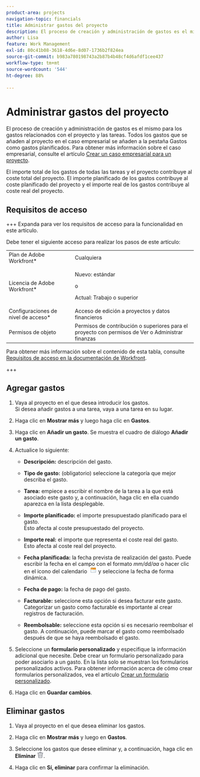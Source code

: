 ```yaml
---
product-area: projects
navigation-topic: financials
title: Administrar gastos del proyecto
description: El proceso de creación y administración de gastos es el mismo para los gastos relacionados con el proyecto y las tareas. Todos los gastos que se añaden al proyecto en el caso empresarial se añaden a la pestaña Gastos como gastos planificados. Para obtener más información sobre el caso empresarial, consulte el artículo Crear un caso empresarial para un proyecto.
author: Lisa
feature: Work Management
exl-id: 80c41b08-3618-4d6e-8d07-1736b2f824ea
source-git-commit: b983a780198743a2b87b4b48cf4d6afdf1cee437
workflow-type: tm+mt
source-wordcount: '544'
ht-degree: 88%

---
```


# Administrar gastos del proyecto

El proceso de creación y administración de gastos es el mismo para los gastos relacionados con el proyecto y las tareas. Todos los gastos que se añaden al proyecto en el caso empresarial se añaden a la pestaña Gastos como gastos planificados. Para obtener más información sobre el caso empresarial, consulte el artículo [Crear un caso empresarial para un proyecto](../../../manage-work/projects/define-a-business-case/create-business-case.md).

El importe total de los gastos de todas las tareas y el proyecto contribuye al coste total del proyecto. El importe planificado de los gastos contribuye al coste planificado del proyecto y el importe real de los gastos contribuye al coste real del proyecto.

## Requisitos de acceso

+++ Expanda para ver los requisitos de acceso para la funcionalidad en este artículo.

Debe tener el siguiente acceso para realizar los pasos de este artículo:

<table style="table-layout:auto"> 
 <col> 
 <col> 
 <tbody> 
  <tr> 
   <td role="rowheader">Plan de Adobe Workfront*</td> 
   <td>Cualquiera</td> 
  </tr> 
  <tr> 
   <td role="rowheader">Licencia de Adobe Workfront*</td> 
   <td>
   <p>Nuevo: estándar</p>
   <p>o</p>
   <p>Actual: Trabajo o superior</p></td> 
  </tr> 
  <tr> 
   <td role="rowheader">Configuraciones de nivel de acceso*</td> 
   <td>Acceso de edición a proyectos y datos financieros</td> 
  </tr> 
  <tr> 
   <td role="rowheader">Permisos de objeto</td> 
   <td>Permisos de contribución o superiores para el proyecto con permisos de Ver o Administrar finanzas</td> 
  </tr> 
 </tbody> 
</table>

Para obtener más información sobre el contenido de esta tabla, consulte [Requisitos de acceso en la documentación de Workfront](/help/quicksilver/administration-and-setup/add-users/access-levels-and-object-permissions/access-level-requirements-in-documentation.md).

+++

## Agregar gastos

1. Vaya al proyecto en el que desea introducir los gastos.\
   Si desea añadir gastos a una tarea, vaya a una tarea en su lugar. 
1. Haga clic en **Mostrar más** y luego haga clic en **Gastos**.
1. Haga clic en **Añadir un gasto**.
Se muestra el cuadro de diálogo **Añadir un gasto**.
1. Actualice lo siguiente:

   * **Descripción:** descripción del gasto.

   * **Tipo de gasto:** (obligatorio) seleccione la categoría que mejor describa el gasto.
   * **Tarea:** empiece a escribir el nombre de la tarea a la que está asociado este gasto y, a continuación, haga clic en ella cuando aparezca en la lista desplegable.
   * **Importe planificado:** el importe presupuestado planificado para el gasto.\
     Esto afecta al coste presupuestado del proyecto.

   * **Importe real:** el importe que representa el coste real del gasto.\
     Esto afecta al coste real del proyecto.

   * **Fecha planificada:** la fecha prevista de realización del gasto. Puede escribir la fecha en el campo con el formato *mm/dd/aa* o hacer clic en el icono del calendario  ![Icono del calendario](assets/calendar-icon.png) y seleccione la fecha de forma dinámica.

   * **Fecha de pago:** la fecha de pago del gasto.
   * **Facturable:** seleccione esta opción si desea facturar este gasto. Categorizar un gasto como facturable es importante al crear registros de facturación.
   * **Reembolsable:** seleccione esta opción si es necesario reembolsar el gasto. A continuación, puede marcar el gasto como reembolsado después de que se haya reembolsado el gasto.

1. Seleccione un **formulario personalizado** y especifique la información adicional que necesite. Debe crear un formulario personalizado para poder asociarlo a un gasto. En la lista solo se muestran los formularios personalizados activos. Para obtener información acerca de cómo crear formularios personalizados, vea el artículo [Crear un formulario personalizado](/help/quicksilver/administration-and-setup/customize-workfront/create-manage-custom-forms/form-designer/design-a-form/design-a-form.md).

1. Haga clic en **Guardar cambios**.

## Eliminar gastos

1. Vaya al proyecto en el que desea eliminar los gastos.
1. Haga clic en **Mostrar más** y luego en **Gastos**.
1. Seleccione los gastos que desee eliminar y, a continuación, haga clic en **Eliminar** ![Eliminar](assets/delete.png).

1. Haga clic en **Sí, eliminar** para confirmar la eliminación.
